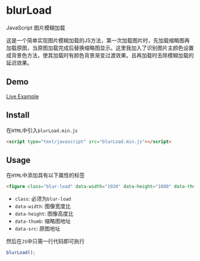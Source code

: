 # blurLoad
JavaScript 图片模糊加载

这是一个简单实现图片模糊加载的JS方法，第一次加载图片时，先加载缩略图再加载原图，当原图加载完成后替换缩略图显示。这里我加入了识别图片主颜色设置成背景色方法，使其加载时有颜色背景渐变过渡效果。且再加载时去除模糊加载的延迟效果。

## Demo
[Live Example](https://demo.ponull.com/blurLoad/ "Live Example")

## Install
在`HTML`中引入`blurLoad.min.js`
```html
<script type="text/javascript" src="blurLoad.min.js"></script>
```

## Usage
在`HTML`中添加具有以下属性的标签
```html
<figure class="blur-load" data-width="1920" data-height="1080" data-thumb="thumb.png" data-src="origin.png"></figure>
```

- `class`: 必须为`blur-load`
- `data-width`: 图像宽度比
- `data-height`: 图像高度比
- `data-thumb`: 缩略图地址
- `data-src`: 原图地址

然后在`JS`中只需一行代码即可执行
```javascript
blurLoad();
```